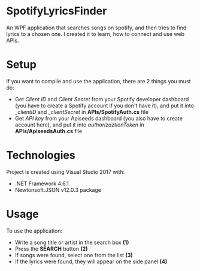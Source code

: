 # SpotifyLyricsFinder
 An WPF application that searches songs on spotify, and then tries to find lyrics to a chosen one.
 I created it to learn, how to connect and use web APIs.

# Setup
If you want to compile and use the application, there are 2 things you must do:
* Get *Client ID* and *Client Secret* from your Spotify developer dashboard (you have to create a Spotify account if you don't have it), and put it into *_clientID* and *_clientSecret* in **APIs/SpotifyAuth.cs** file
* Get *API key* from your Apiseeds dashboard (you also have to create account here), and put it into *authorizaztionToken* in **APIs/ApiseedsAuth.cs** file

# Technologies
Project is created using Visual Studio 2017 with:
* .NET Framework 4.6.1
* Newtonsoft.JSON v12.0.3 package

# Usage
To use the application:
* Write a song title or artist in the search box **(1)**
* Press the **SEARCH** button **(2)**
* If songs were found, select one from the list **(3)**
* If the lyrics were found, they will appear on the side panel **(4)**
